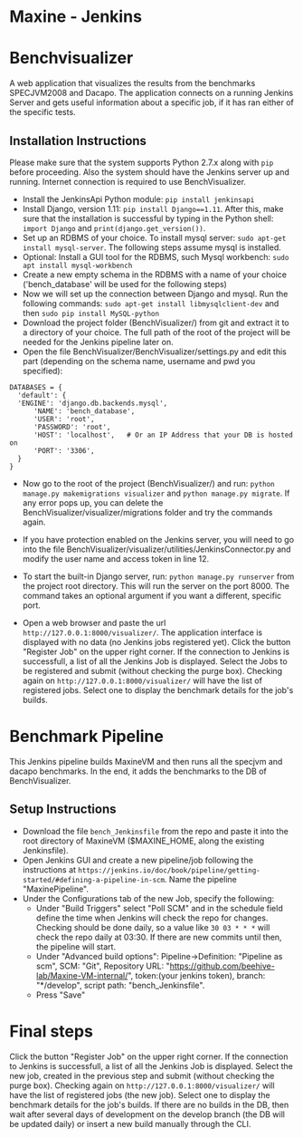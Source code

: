 # Maxine - Jenkins

# Benchvisualizer

A web application that visualizes the results from the benchmarks SPECJVM2008 and Dacapo. The application connects on a running Jenkins Server and gets useful information about a specific job, if it has ran either of the specific tests.

## Installation Instructions

Please make sure that the system supports Python 2.7.x along with `pip` before proceeding.
Also the system should have the Jenkins server up and running.
Internet connection is required to use BenchVisualizer.

 - Install the JenkinsApi Python module: `pip install jenkinsapi`
 - Install Django, version 1.11: `pip install Django==1.11`. After this, make sure that the installation is successful by typing in the Python shell: `import Django` and `print(django.get_version())`.
 - Set up an RDBMS of your choice. To install mysql server: `sudo apt-get install mysql-server`. The following steps assume mysql is installed.
 - Optional: Install a GUI tool for the RDBMS, such Mysql workbench: `sudo apt install mysql-workbench`
 - Create a new empty schema in the RDBMS with a name of your choice ('bench_database' will be used for the following steps)
 - Now we will set up the connection between Django and mysql. Run the following commands:
   `sudo apt-get install libmysqlclient-dev` and then `sudo pip install MySQL-python`
 - Download the project folder (BenchVisualizer/) from git and extract it to a directory of your choice. The full path of the root of the     project will be needed for the Jenkins pipeline later on.
 - Open the file BenchVisualizer/BenchVisualizer/settings.py and edit this part (depending on the schema name, username and pwd you specified):
  ```
  DATABASES = {
    'default': {
	'ENGINE': 'django.db.backends.mysql', 
        'NAME': 'bench_database',
        'USER': 'root',
        'PASSWORD': 'root',
        'HOST': 'localhost',   # Or an IP Address that your DB is hosted on
        'PORT': '3306',
    }
}
  ```
 - Now go to the root of the project (BenchVisualizer/) and run:
   `python manage.py makemigrations visualizer` and `python manage.py migrate`.
   If any error pops up, you can delete the BenchVisualizer/visualizer/migrations folder and try the commands again.

 - If you have protection enabled on the Jenkins server, you will need to go into the file BenchVisualizer/visualizer/utilities/JenkinsConnector.py and modify the user name and access token in line 12.

 - To start the built-in Django server, run: `python manage.py runserver` from the project root directory. This will run the server on the   port 8000. The command takes an optional argument if you want a different, specific port.
 - Open a web browser and paste the url `http://127.0.0.1:8000/visualizer/`. The application interface is displayed with no data (no Jenkins jobs registered yet). Click the button "Register Job" on the upper right corner. If the connection to Jenkins is successfull, a list of all the Jenkins Job is displayed. Select the Jobs to be registered and submit (without checking the purge box). Checking again on `http://127.0.0.1:8000/visualizer/` will have the list of registered jobs. Select one to display the benchmark details for the job's builds.

# Benchmark Pipeline

This Jenkins pipeline builds MaxineVM and then runs all the specjvm and dacapo benchmarks. In the end, it adds the benchmarks to the DB of BenchVisualizer.

## Setup Instructions

 - Download the file `bench_Jenkinsfile` from the repo and paste it into the root directory of MaxineVM ($MAXINE_HOME, along the existing Jenkinsfile).
 - Open Jenkins GUI and create a new pipeline/job following the instructions at `https://jenkins.io/doc/book/pipeline/getting-started/#defining-a-pipeline-in-scm`. Name the pipeline "MaxinePipeline".
 - Under the Configurations tab of the new Job, specify the following:
 	* Under "Build Triggers" select "Poll SCM" and in the schedule field define the time when Jenkins will check the repo for changes. Checking should be done daily, so a value like `30 03 * * *` will check the repo daily at 03:30. If there are new commits until then, the pipeline will start.
 	* Under "Advanced build options": Pipeline->Definition: "Pipeline as scm", SCM: "Git", Repository URL: "https://github.com/beehive-lab/Maxine-VM-internal/", token:(your jenkins token), branch: "*/develop", script path: "bench_Jenkinsfile".
	* Press "Save"

# Final steps

Click the button "Register Job" on the upper right corner. If the connection to Jenkins is successfull, a list of all the Jenkins Job is displayed. Select the new job, created in the previous step and submit (without checking the purge box). Checking again on `http://127.0.0.1:8000/visualizer/` will have the list of registered jobs (the new job). Select one to display the benchmark details for the job's builds. If there are no builds in the DB, then wait after several days of development on the develop branch (the DB will be updated daily) or insert a new build manually through the CLI.



